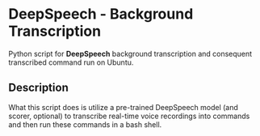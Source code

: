 # DeepSpeech - Background Transcription
Python script for **DeepSpeech** background transcription and consequent transcribed command run on Ubuntu.

## Description
What this script does is utilize a pre-trained DeepSpeech model (and scorer, optional) to transcribe real-time voice recordings into commands and then run these commands in a bash shell.

